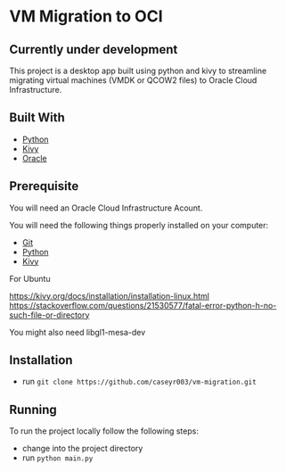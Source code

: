# VM Migration to OCI

## Currently under development

This project is a desktop app built using python and kivy to streamline migrating
virtual machines (VMDK or QCOW2 files) to Oracle Cloud Infrastructure.

## Built With

* [Python](https://www.python.org/)
* [Kivy](https://kivy.org/)
* [Oracle](https://github.com/oracle/oci-python-sdk)

## Prerequisite

You will need an Oracle Cloud Infrastructure Acount.

You will need the following things properly installed on your computer:

* [Git](http://git-scm.com/)
* [Python](https://www.python.org/)
* [Kivy](https://kivy.org/)


For Ubuntu 

https://kivy.org/docs/installation/installation-linux.html
https://stackoverflow.com/questions/21530577/fatal-error-python-h-no-such-file-or-directory

You might also need libgl1-mesa-dev

## Installation

* run `git clone https://github.com/caseyr003/vm-migration.git`

## Running

To run the project locally follow the following steps:

* change into the project directory
* run `python main.py`

